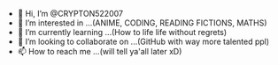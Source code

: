 - 👋 Hi, I’m @CRYPTON522007
- 👀 I’m interested in ...(ANIME, CODING, READING FICTIONS, MATHS)
- 🌱 I’m currently learning ...(How to life life without regrets)
- 💞️ I’m looking to collaborate on ...(GitHub with way more talented ppl)
- 📫 How to reach me ...(will tell ya'all later xD)

<!---
CRYPTON522007/CRYPTON522007 is a ✨ special ✨ repository because its `README.md` (this file) appears on your GitHub profile.
You can click the Preview link to take a look at your changes.
--->
